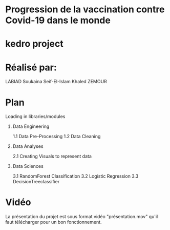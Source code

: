 # Progression de la vaccination contre Covid-19 dans le monde
# kedro project

# Réalisé par: 
LABIAD Soukaina
Seif-El-Islam Khaled ZEMOUR

# Plan
Loading in libraries/modules
1. Data Engineering

   1.1 Data Pre-Processing
   1.2 Data Cleaning

2. Data Analyses

   2.1 Creating Visuals to represent data

3. Data Sciences

   3.1 RandomForest Classification
   3.2 Logistic Regression
   3.3 DecisionTreeclassifier

# Vidéo
La présentation du projet est sous format vidéo "présentation.mov" qu'il faut télécharger pour un bon fonctionnement.
